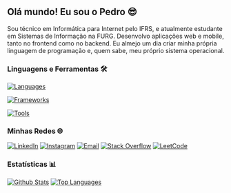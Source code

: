 ## Olá mundo! Eu sou o Pedro 😎

Sou técnico em Informática para Internet pelo IFRS, e atualmente estudante em Sistemas de Informação na FURG. Desenvolvo aplicações web e mobile, tanto no frontend como no backend. Eu almejo um dia criar minha própria linguagem de programação e, quem sabe, meu próprio sistema operacional.

### Linguagens e Ferramentas 🛠️

[![Languages](https://skillicons.dev/icons?i=html,css,js,py,php)](https://skillicons.dev)

[![Frameworks](https://skillicons.dev/icons?i=react,tailwind,flask,laravel)](https://skillicons.dev)

[![Tools](https://skillicons.dev/icons?i=git,vscode,linux)](https://skillicons.dev)

### Minhas Redes 🌐

[![LinkedIn](https://img.shields.io/badge/linkedin-0A66C2?style=for-the-badge&logo=linkedin&logoColor=white)](https://www.linkedin.com/in/pedrogmachado/)
[![Instagram](https://img.shields.io/badge/instagram-E4405F?style=for-the-badge&logo=instagram&logoColor=white)](https://www.instagram.com/pedrogmchd/)
[![Email](https://img.shields.io/badge/email-EA4335?style=for-the-badge&logo=gmail&logoColor=white)](mailto:pedro.garcia.machado@outlook.com)
[![Stack Overflow](https://img.shields.io/badge/stack%20overflow-F58025?style=for-the-badge&logo=stack%20overflow&logoColor=white)](https://stackoverflow.com/users/19809517/pedromchd)
[![LeetCode](https://img.shields.io/badge/leetcode-FFA116?style=for-the-badge&logo=leetcode&logoColor=white)](https://leetcode.com/u/pedromchd/)

### Estatísticas 📊

[![Github Stats](https://github-readme-stats.vercel.app/api?username=pedromchd&theme=transparent&show_icons=true&rank_icon=github&number_format=long&custom_title=Github%20Stats&line_height=24&include_all_commits=false)](https://github.com/anuraghazra/github-readme-stats)
[![Top Languages](https://github-readme-stats.vercel.app/api/top-langs/?username=pedromchd&theme=transparent&layout=compact&langs_count=8&custom_title=Top%20Languages&size_weight=0.5&count_weight=0.5&hide=scss,hack,makefile)](https://github.com/anuraghazra/github-readme-stats)

